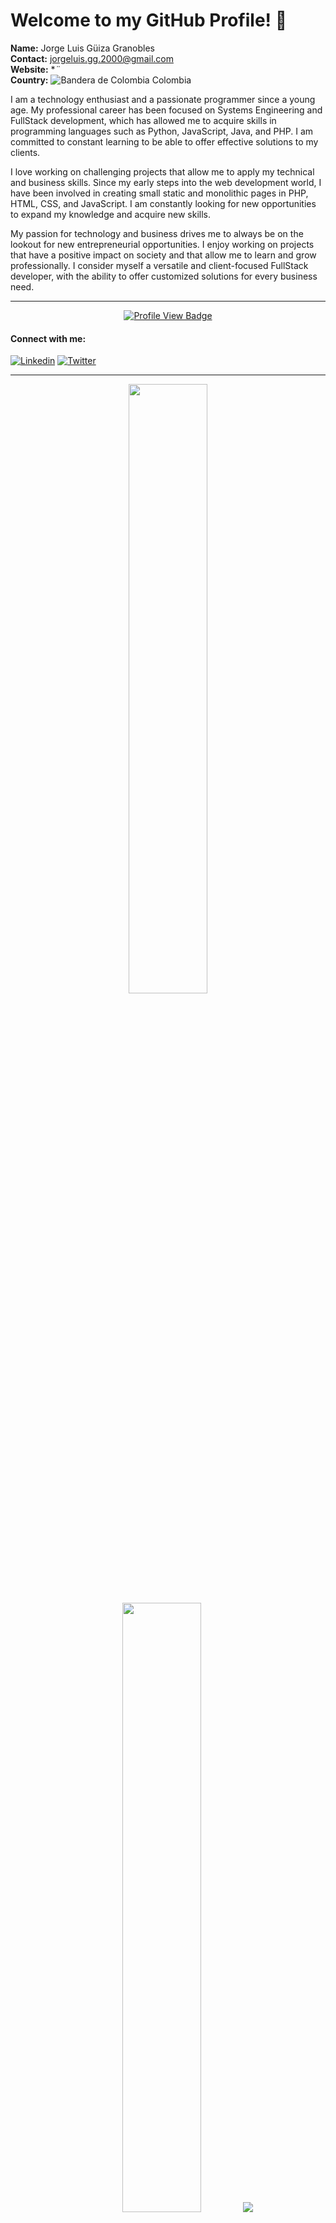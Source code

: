 # Welcome to my GitHub Profile! 👋

**Name:** Jorge Luis Güiza Granobles \
**Contact:** jorgeluis.gg.2000@gmail.com \
**Website:** **¨* \
**Country:** ![Bandera de Colombia](https://upload.wikimedia.org/wikipedia/commons/thumb/2/21/Flag_of_Colombia.svg/25px-Flag_of_Colombia.svg.png) Colombia

I am a technology enthusiast and a passionate programmer since a young age. My professional career has been focused on Systems Engineering and FullStack development, which has allowed me to acquire skills in programming languages such as Python, JavaScript, Java, and PHP. I am committed to constant learning to be able to offer effective solutions to my clients.

I love working on challenging projects that allow me to apply my technical and business skills. Since my early steps into the web development world, I have been involved in creating small static and monolithic pages in PHP, HTML, CSS, and JavaScript. I am constantly looking for new opportunities to expand my knowledge and acquire new skills.

My passion for technology and business drives me to always be on the lookout for new entrepreneurial opportunities. I enjoy working on projects that have a positive impact on society and that allow me to learn and grow professionally. I consider myself a versatile and client-focused FullStack developer, with the ability to offer customized solutions for every business need.

---

<div id="badges" align="center">
  <a href="https://github.com/ameth1208">
    <img src="https://komarev.com/ghpvc/?username=ameth1208&style=for-the-badge&color=red" alt="Profile View Badge"/></a>
  <h4 align="left">Connect with me:</h4>
</div>

[![Linkedin](https://img.shields.io/badge/linkedin-0A66C2?style=for-the-badge&logo=linkedin&logoColor=white)](https://www.linkedin.com/in/jorgeguiza/)
[![Twitter](https://img.shields.io/badge/twitter-1DA1F2?style=for-the-badge&logo=twitter&logoColor=white)](https://twitter.com/2000Jorgeluis)

---

<div align="center">
  <img height="50%" width="auto" src ="https://github-readme-stats.vercel.app/api?username=jorgeluis2000&show_icons=true&count_private=true&theme=blue-red&hide_border=true&,contribs&bg_color=00000000">
  <img height="50%" width="auto" src ="https://github-readme-stats.vercel.app/api/top-langs/?username=jorgeluis2000&layout=compact&hide_border=true&theme=darcula&bg_color=00000000&langs_count=6&hide=jupyter%20notebook,tex,css,php">
  <img src ="https://github-readme-streak-stats.herokuapp.com?user=jorgeluis2000&theme=darcula&hide_border=true&background=FFFFFF00">
</div>

---

## 🎓 Education

**Universidad El Bosque** \
Engineer's degree, Systems Engineering \
Bogotá D.C City, Colombia \
*Jan 2016 — Nov 2021*

**Colegio José María Landazurí** \
Highschool diploma, Assistant Administrator \
Landazuri - Santander, Colombia \
*Jan 2010 — Dec 2015*

## 💼 Work Experience

**Data Analyst** at **Silver Holdings, S.A.S** \
Barranquilla, Colombia \
*Feb 2022 — Present*

- Back-end development with JavaScript, Java, Python, and GO.
- Front-end development with HTML, CSS, and JavaScript frameworks such as ReactJS and NextJS.
- Knowledge of software development best practices, including version control (e.g. Git) and agile methodologies.
- Database design and implementation.
- REST API and web services development.
- Cloud infrastructure deployment in AWS using services such as ECR, ECS, EC2, Route53, Load Balancer, Amplify, S3, and CloudWatch.
- DevSecOps collaboration and support.
- Familiarity with containerization technologies such as Docker and Kubernetes.
- Experience with cloud providers other than AWS, such as DigitalOcean or Azure.
- Strong problem-solving and analytical skills, with a keen eye for detail.
- Knowledge of software development best practices, including version control (e.g. Git) and agile methodologies.
- Experience with data analysis tools and techniques, such as SQL and Python libraries like Pandas and NumPy.
- Knowledge of business process modeling and documentation techniques, such as BPMN or UML.

**Bussines Analyst** at **Servier de Colombia, S.A.S** \
Bogotá, Colombia \
*Jan 2021 — Jul 2021*

- Strong analytical and critical thinking skills, with the ability to break down complex problems and processes into manageable components.
- Excellent communication and interpersonal skills, with the ability to collaborate effectively with stakeholders across different departments and levels of the organization.
- Knowledge of business process modeling and documentation techniques, such as BPMN or UML.
- Experience with data analysis tools and techniques, such as SQL and Excel.
- Familiarity with project management methodologies, such as Agile or Waterfall, and associated tools (e.g. Jira).
- Understanding of business and financial metrics, such as ROI and TCO.
- Experience with data visualization tools, such as Tableau or PowerBI.
- Familiarity with business intelligence and analytics tools, such as Salesforce or SAP.

## ⚡ Quality Practices

- Clean and readable code
- Use of code linter rules
- Performance optimization
- Troubleshooting
- Continuous Integration
- Optimistic
- Ability to adapt and learn
- Analytical and logical skills
- Time management

## 📌 Skills

### Frontend Technologies

![JavaScript](https://img.shields.io/badge/javascript-F7DF1E.svg?style=for-the-badge&logo=javascript&logoColor=323330)
![HTML5](https://img.shields.io/badge/html5-E34F26.svg?style=for-the-badge&logo=html5&logoColor=white)
![CSS3](https://img.shields.io/badge/css3-1572B6.svg?style=for-the-badge&logo=css3&logoColor=white)
[![Bootstrap 4](https://img.shields.io/badge/Bootstrap%204-563D7C.svg?style=for-the-badge&logo=bootstrap&logoColor=white)](https://getbootstrap.com/docs/4.6/getting-started/introduction/)
[![Bootstrap 5](https://img.shields.io/badge/Bootstrap%205-7952B3.svg?style=for-the-badge&logo=bootstrap&logoColor=white)](https://getbootstrap.com/)
![ReactJS](https://img.shields.io/badge/ReactJS-61DAFB?logo=react&logoColor=white&style=for-the-badge)
![Next.js](https://img.shields.io/badge/Next.js-000000?logo=next-dot-js&logoColor=white&style=for-the-badge)
![Django](https://img.shields.io/badge/Django-092E20?logo=django&logoColor=white&style=for-the-badge)
![Flask](https://img.shields.io/badge/Flask-000000?logo=flask&logoColor=white&style=for-the-badge)
![Tailwind CSS](https://img.shields.io/badge/Tailwind_CSS-38B2AC?logo=tailwind-css&logoColor=white&style=for-the-badge)

### Backend Technologies

![JavaScript](https://img.shields.io/badge/javascript-F7DF1E.svg?style=for-the-badge&logo=javascript&logoColor=323330)
[![Java](https://img.shields.io/badge/java-ED8B00.svg?style=for-the-badge&logo=java&logoColor=white)](https://www.oracle.com/java/)
[![Node.js](https://img.shields.io/badge/node.js-339933?style=for-the-badge&logo=node.js&logoColor=white)](https://nodejs.org/)
[![Cloudflare Workers](https://img.shields.io/badge/Workers-F38020?style=for-the-badge&logo=Cloudflare&logoColor=white)](https://workers.cloudflare.com/)
[![MySQL](https://img.shields.io/badge/mysql-4479A1.svg?style=for-the-badge&logo=mysql&logoColor=white)](https://www.mysql.com/)
[![PostgreSQL](https://img.shields.io/badge/postgresql-316192.svg?style=for-the-badge&logo=postgresql&logoColor=white)](https://www.postgresql.org/)
[![SQLite](https://img.shields.io/badge/sqlite-003B57.svg?style=for-the-badge&logo=sqlite&logoColor=white)](https://www.sqlite.org/index.html)
[![Visual Basic](https://img.shields.io/badge/Visual%20Basic%20-5C2D91.svg?style=for-the-badge&logo=visual-studio&logoColor=white)](https://docs.microsoft.com/en-us/dotnet/visual-basic/)
[![Python](https://img.shields.io/badge/python-3776AB?style=for-the-badge&logo=python&logoColor=white)](https://www.python.org/)
![MongoDB](https://img.shields.io/badge/MongoDB-47A248?logo=mongodb&logoColor=white&style=for-the-badge)

### Software Skills

[![Git](https://img.shields.io/badge/git-F05033.svg?style=for-the-badge&logo=git&logoColor=white)](https://git-scm.com/)
[![GitHub](https://img.shields.io/badge/github-181717.svg?style=for-the-badge&logo=github&logoColor=white)](https://github.com/)
[![AWS](https://img.shields.io/badge/AWS-FF9900.svg?style=for-the-badge&logo=amazon-aws&logoColor=white)](https://aws.amazon.com/)
[![Vercel](https://img.shields.io/badge/vercel-000000.svg?style=for-the-badge&logo=vercel&logoColor=white)](https://vercel.com/)
[![Netlify](https://img.shields.io/badge/netlify-00C7B7.svg?style=for-the-badge&logo=netlify&logoColor=white)](https://www.netlify.com/)
[![Google Cloud](https://img.shields.io/badge/GoogleCloud-4285F4.svg?style=for-the-badge&logo=google-cloud&logoColor=white)](https://cloud.google.com/)
[![Cloudflare](https://img.shields.io/badge/Cloudflare-F38020?style=for-the-badge&logo=Cloudflare&logoColor=white)](https://www.cloudflare.com/)
[![Linux](https://img.shields.io/badge/Linux-FCC624?style=for-the-badge&logo=linux&logoColor=black)](https://www.linux.org/)
[![Docker](https://img.shields.io/badge/docker-2496ED.svg?style=for-the-badge&logo=docker&logoColor=white)](https://www.docker.com/)
[![Visual Studio Code](https://img.shields.io/badge/VSCode-007ACC.svg?style=for-the-badge&logo=visual-studio-code&logoColor=white)](https://code.visualstudio.com/)
[![ESLint](https://img.shields.io/badge/ESLint-4B32C3?style=for-the-badge&logo=eslint&logoColor=white)](https://eslint.org/)
![AWS](https://img.shields.io/badge/AWS-232F3E?logo=amazon-aws&logoColor=white&style=for-the-badge)
![Docker Compose](https://img.shields.io/badge/Docker_Compose-33AADD?logo=docker&logoColor=white&style=for-the-badge)
![GitLab](https://img.shields.io/badge/GitLab-FCA121?logo=gitlab&logoColor=white&style=for-the-badge)
![Azure DevOps](https://img.shields.io/badge/Azure_DevOps-0078D7?logo=azure-devops&logoColor=white&style=for-the-badge)
![DigitalOcean](https://img.shields.io/badge/DigitalOcean-0080FF?logo=digitalocean&logoColor=white&style=for-the-badge)


###  Continuous Integration & Continuous Deployment

[![GitHub Actions](https://img.shields.io/badge/github%20actions-2671E5.svg?style=for-the-badge&logo=githubactions&logoColor=white)](https://docs.github.com/en/actions) 
[![Jest](https://img.shields.io/badge/-jest-C21325?style=for-the-badge&logo=jest&logoColor=white)](https://jestjs.io/)
[![CodeCov](https://img.shields.io/badge/codecov-F01F7A.svg?style=for-the-badge&logo=codecov&logoColor=white)](https://codecov.io/)
![Kubernetes](https://img.shields.io/badge/Kubernetes-326CE5?logo=kubernetes&logoColor=white&style=for-the-badge)
![Amazon ECS](https://img.shields.io/badge/Amazon_ECS-232F3E?logo=amazon-ecs&logoColor=white&style=for-the-badge)
![Terraform](https://img.shields.io/badge/Terraform-623CE4?logo=terraform&logoColor=white&style=for-the-badge)

